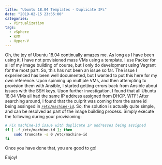 ```yaml
---
title: "Ubuntu 18.04 Templates - Duplicate IPs"
date: "2019-02-15 23:55:00"
categories:
  - Virtualization
tags:
  - vSphere
  - KVM
  - Hyper-V
---
```


Oh, the joy of Ubuntu 18.04 continually amazes me. As long as I have been using
it, I have not provisioned mass VMs using a template. I use Packer for all of
my image building of course, but I only do development using Vagrant for the
most part. So, this has not been an issue so far. The issue I experienced has
been well documented, but I wanted to put this here for my own reference. Upon
spinning up multiple VMs, and then attempting to provision them with Ansible, I
started getting errors back from Ansible about issues with the SSH keys. Upon
further investigation, I found that all Ubuntu 18.04 VMs all had the same IP
address assigned from DHCP. WTF! After searching around, I found that the culprit
was coming from the same id being assinged in [`/etc/machine-id`](http://manpages.ubuntu.com/manpages/bionic/man5/machine-id.5.html). So, the solution is actually quite simple, and can be
resolved as part of the image building process. Simply execute the following
during your provisioning:

```bash
# Fix machine-id issue with duplicate IP addresses being assigned
if [ -f /etc/machine-id ]; then
    sudo truncate -s 0 /etc/machine-id
fi
```

Once you have done that, you are good to go!

Enjoy!
